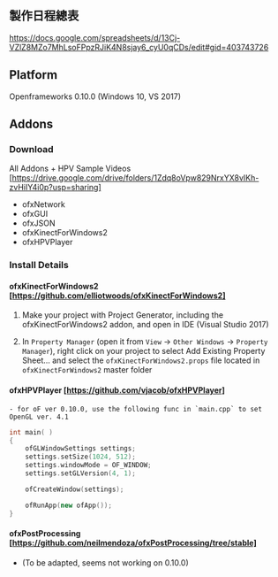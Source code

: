 ## 製作日程總表
https://docs.google.com/spreadsheets/d/13Cj-VZlZ8MZo7MhLsoFPpzRJiK4N8sjay6_cyU0qCDs/edit#gid=403743726

## Platform

Openframeworks 0.10.0 (Windows 10, VS 2017)

## Addons

### Download
All Addons + HPV Sample Videos [https://drive.google.com/drive/folders/1Zdq8oVpw829NrxYX8vIKh-zvHiIY4i0p?usp=sharing]

* ofxNetwork
* ofxGUI
* ofxJSON
* ofxKinectForWindows2
* ofxHPVPlayer

### Install Details

#### ofxKinectForWindows2 [https://github.com/elliotwoods/ofxKinectForWindows2]

1. Make your project with Project Generator, including the ofxKinectForWindows2 addon, and open in IDE (Visual Studio 2017)

2. In `Property Manager` (open it from `View` -> `Other Windows` -> `Property Manager`), right click on your project to select Add Existing Property Sheet... and select the `ofxKinectForWindows2.props` file located in `ofxKinectForWindows2` master folder

#### ofxHPVPlayer [https://github.com/vjacob/ofxHPVPlayer]

	- for oF ver 0.10.0, use the following func in `main.cpp` to set OpenGL ver. 4.1

```C++
int main( )
{
    ofGLWindowSettings settings;
    settings.setSize(1024, 512);
    settings.windowMode = OF_WINDOW;
    settings.setGLVersion(4, 1);

    ofCreateWindow(settings);

    ofRunApp(new ofApp());
}
```


#### ofxPostProcessing [https://github.com/neilmendoza/ofxPostProcessing/tree/stable]

* (To be adapted, seems not working on 0.10.0)


##
